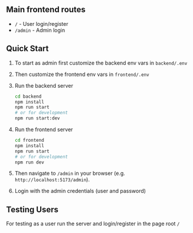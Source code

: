 ## Main frontend routes

-   `/` - User login/register
-   `/admin` - Admin login

## Quick Start

1. To start as admin first customize the backend env vars in `backend/.env`

1. Then customize the frontend env vars in `frontend/.env`

1. Run the backend server

    ```bash
    cd backend
    npm install
    npm run start
    # or for development
    npm run start:dev
    ```

1. Run the frontend server

    ```bash
    cd frontend
    npm install
    npm run start
    # or for development
    npm run dev
    ```

1. Then navigate to `/admin` in your browser (e.g. `http://localhost:5173/admin`).

1. Login with the admin credentials (user and password)

## Testing Users

For testing as a user run the server and login/register in the page root `/`
